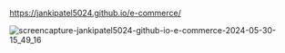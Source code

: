 https://jankipatel5024.github.io/e-commerce/

![screencapture-jankipatel5024-github-io-e-commerce-2024-05-30-15_49_16](https://github.com/jankipatel5024/e-commerce/assets/171233188/ac522ca4-c5ad-4e9c-87d2-0938262ab57a)


